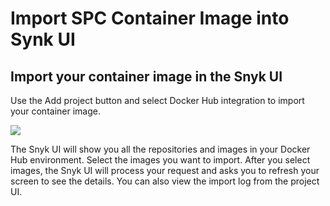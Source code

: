 # Import SPC Container Image into Synk UI

## Import your container image in the Snyk UI

Use the Add project button and select Docker Hub integration to import your container image.

![](https://github.com/snyk/user-docs/tree/0874305e3aea1ea3c57b0398879776ac062b3479/.gitbook/assets/import_containerimage_add_project.png)

The Snyk UI will show you all the repositories and images in your Docker Hub environment. Select the images you want to import. After you select images, the Snyk UI will process your request and asks you to refresh your screen to see the details. You can also view the import log from the project UI.

